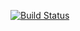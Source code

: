 [![Build Status](https://travis-ci.com/VladimirOkh/tgbot.svg?branch=master)](https://travis-ci.com/VladimirOkh/tgbot)